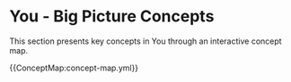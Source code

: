 # You - Big Picture Concepts

This section presents key concepts in You through an interactive concept map.

{{ConceptMap:concept-map.yml}}
